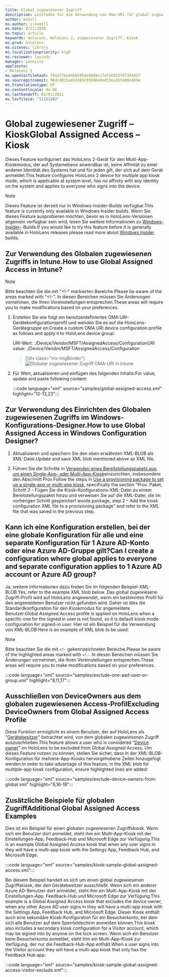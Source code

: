 ```yaml
---
title: Global zugewiesener Zugriff
description: Leitfaden für die Verwendung von Oma-URI für global zugewiesene Zugriff-Kioske
author: evmill
ms.author: v-evmill
ms.date: 9/21/2020
ms.topic: article
keywords: HoloLens, HoloLens 2, zugewiesener Zugriff, Kiosk
ms.prod: hololens
ms.sitesec: library
ms.localizationpriority: high
ms.reviewer: lavinds
manager: yannisle
appliesto:
- HoloLens 2
ms.openlocfilehash: f91b77be846b585de8d89c17e516923f97304d57
ms.sourcegitcommit: 96dcd015ad24169295690a8ed13ea1bf480e4b9e
ms.translationtype: HT
ms.contentlocale: de-DE
ms.lasthandoff: 01/01/2021
ms.locfileid: "11253202"
---
```

# <span data-ttu-id="74687-104">Global zugewiesener Zugriff – Kiosk</span><span class="sxs-lookup"><span data-stu-id="74687-104">Global Assigned Access – Kiosk</span></span>

<span data-ttu-id="74687-105">Dieses Feature konfiguriert das HoloLens 2-Gerät für den Multi-App-Kioskmodus, der auf Systemebene anwendbar ist, keine Affinität zu einer anderen Identität des Systems hat und für jeden gilt, der sich auf dem Gerät anmeldet.</span><span class="sxs-lookup"><span data-stu-id="74687-105">This feature configures HoloLens 2 device for multiple app kiosk mode, which is applicable at system level, has no affinity with any identity on the system and applies to everyone who signs into the device.</span></span>

> [!NOTE]
> <span data-ttu-id="74687-106">Dieses Feature ist derzeit nur in Windows-Insider-Builds verfügbar.</span><span class="sxs-lookup"><span data-stu-id="74687-106">This feature is currently only available in Windows Insider builds.</span></span> <span data-ttu-id="74687-107">Wenn Sie dieses Feature ausprobieren möchten, bevor es in HoloLens-Versionen allgemein verfügbar sein wird, lesen Sie weitere Informationen zu [Windows-Insider-](hololens-insider.md)-Builds.</span><span class="sxs-lookup"><span data-stu-id="74687-107">If you would like to try this feature before it is generally available in HoloLens releases please read more about [Windows Insider](hololens-insider.md) builds.</span></span>

## <span data-ttu-id="74687-108">Zur Verwendung des Globalen zugewiesenen Zugriffs in Intune.</span><span class="sxs-lookup"><span data-stu-id="74687-108">How to use Global Assigned Access in Intune?</span></span>

> [!NOTE]
> <span data-ttu-id="74687-109">Bitte beachten Sie die mit "<!-" markierten Bereiche.</span><span class="sxs-lookup"><span data-stu-id="74687-109">Please be aware of the areas marked with "<!-".</span></span> <span data-ttu-id="74687-110">In diesen Bereichen müssen Sie Änderungen vornehmen, die Ihren Voreinstellungen entsprechen.</span><span class="sxs-lookup"><span data-stu-id="74687-110">These areas will require you to make modifications based on your preferences.</span></span>

1. <span data-ttu-id="74687-111">Erstellen Sie wie folgt ein benutzerdefiniertes OMA URI-Gerätekonfigurationsprofil und wenden Sie es auf die HoloLens-Gerätegruppe an:</span><span class="sxs-lookup"><span data-stu-id="74687-111">Create a custom OMA URI device configuration profile as follows and apply it to HoloLens device group:</span></span>

    <span data-ttu-id="74687-112">URI-Wert: ./Device/Vendor/MSFT/AssignedAccess/Configuration</span><span class="sxs-lookup"><span data-stu-id="74687-112">URI value: ./Device/Vendor/MSFT/AssignedAccess/Configuration</span></span>

    > [!div class="mx-imgBorder"]
    > ![Globaler zugewiesener Zugriff OMA-URI in Intune](images/global-assigned-access-omauri.png)

2. <span data-ttu-id="74687-114">Für Wert, aktualisieren und einfügen des folgenden Inhalts:</span><span class="sxs-lookup"><span data-stu-id="74687-114">For value, update and paste following content:</span></span>

    :::code language="xml" source="samples/global-assigned-access.xml" highlight="12-13,23":::

## <span data-ttu-id="74687-115">Zur Verwendung des Einrichten des Globalen zugewiesenen Zugriffs im Windows-Konfigurations-Designer.</span><span class="sxs-lookup"><span data-stu-id="74687-115">How to use Global Assigned Access in Windows Configuration Designer?</span></span>

1. <span data-ttu-id="74687-116">Aktualisieren und speichern Sie den oben erwähnten XML-BLOB als XML-Datei.</span><span class="sxs-lookup"><span data-stu-id="74687-116">Update and save XML blob mentioned above as XML file.</span></span> 

2. <span data-ttu-id="74687-117">Führen Sie die Schritte in [Verwenden eines Bereitstellungspakets aus, um einen Single-App- oder Multi-App-Kiosk](https://docs.microsoft.com/hololens/hololens-kiosk#use-a-provisioning-package-to-set-up-a-single-app-or-multi-app-kiosk)einzurichten, insbesondere den Abschnitt Prov.</span><span class="sxs-lookup"><span data-stu-id="74687-117">Follow the steps in [Use a provisioning package to set up a single-app or multi-app kiosk](https://docs.microsoft.com/hololens/hololens-kiosk#use-a-provisioning-package-to-set-up-a-single-app-or-multi-app-kiosk), specifically the section "Prov.</span></span> <span data-ttu-id="74687-118">Paket, Schritt 2 – Fügen Sie die Kiosk-Konfigurations-XML-Datei zu einem Bereitstellungspaket hinzu und verweisen Sie auf die XML-Datei, die im vorherigen Schritt gespeichert wurde.</span><span class="sxs-lookup"><span data-stu-id="74687-118">package, step 2 – Add the kiosk configuration XML file to a provisioning package" and refer to the XML file that was saved in the previous step.</span></span>

## <span data-ttu-id="74687-119">Kann ich eine Konfiguration erstellen, bei der eine globale Konfiguration für alle und eine separate Konfiguration für 1 Azure AD-Konto oder eine Azure AD-Gruppe gilt?</span><span class="sxs-lookup"><span data-stu-id="74687-119">Can I create a configuration where global applies to everyone and separate configuration applies to 1 Azure AD account or Azure AD group?</span></span> 

<span data-ttu-id="74687-120">Ja, weitere Informationen dazu finden Sie im folgenden Beispiel-XML-BLOB.</span><span class="sxs-lookup"><span data-stu-id="74687-120">Yes, refer to the example XML blob below.</span></span> <span data-ttu-id="74687-121">Das global zugewiesene Zugriff-Profil wird auf HoloLens angewendet, wenn ein bestimmtes Profil für den angemeldeten Benutzer nicht gefunden wird. Daher ist dies die Standardkonfiguration für den Kioskmodus für angemeldete Benutzer.</span><span class="sxs-lookup"><span data-stu-id="74687-121">Global Assigned Access profile is applied on HoloLens when a specific one for the signed in user is not found, so it is default kiosk mode configuration for signed-in user.</span></span>
<span data-ttu-id="74687-122">Hier ist ein Beispiel für die Verwendung von XML-BLOB:</span><span class="sxs-lookup"><span data-stu-id="74687-122">Here is an example of XML blob to be used:</span></span>

> [!NOTE]
> <span data-ttu-id="74687-123">Bitte beachten Sie die mit `<!-` gekennzeichneten Bereiche.</span><span class="sxs-lookup"><span data-stu-id="74687-123">Please be aware of the highlighted areas marked with `<!-`.</span></span> <span data-ttu-id="74687-124">In diesen Bereichen müssen Sie Änderungen vornehmen, die Ihren Voreinstellungen entsprechen.</span><span class="sxs-lookup"><span data-stu-id="74687-124">These areas will require you to make modifications based on your preferences.</span></span>

 :::code language="xml" source="samples/exclude-one-aad-user-or-group.xml" highlight="8,11,17":::

## <span data-ttu-id="74687-125">Ausschließen von DeviceOwners aus dem globalen zugewiesenen Access-Profil</span><span class="sxs-lookup"><span data-stu-id="74687-125">Excluding DeviceOwners from Global Assigned Access Profile</span></span>

<span data-ttu-id="74687-126">Diese Funktion ermöglicht es einem Benutzer, der auf HoloLens als "[Gerätebesitzer](security-adminless-os.md)" betrachtet wird, von dem globalen zugewiesenen Zugriff auszuschließen.</span><span class="sxs-lookup"><span data-stu-id="74687-126">This feature allows a user who is considered “[Device owner](security-adminless-os.md)" on HoloLens to be excluded from Global Assigned Access.</span></span> <span data-ttu-id="74687-127">Um dieses Feature nutzen zu können, stellen Sie sicher, dass in der XML-BLOB-Konfiguration für mehrere-App-Kiosks hervorgehobene Zeilen hinzugefügt werden:</span><span class="sxs-lookup"><span data-stu-id="74687-127">In order to take advantage of this feature, in the XML blob for multiple-app kiosk configuration, ensure highlighted lines are added:</span></span>

 :::code language="xml" source="samples/exclude-device-owners-from-global.xml" highlight="6,16-18":::

## <span data-ttu-id="74687-128">Zusätzliche Beispiele für globalen Zugriff</span><span class="sxs-lookup"><span data-stu-id="74687-128">Additional Global Assigned Access Examples</span></span>

<span data-ttu-id="74687-129">Dies ist ein Beispiel für einen globalen zugewiesenen Zugriffskiosk. Wenn sich ein Benutzer dort anmeldet, steht ihm ein Multi-App-Kiosk mit der Einstellungen-App, Feedback-Hub und Microsoft Edge zur Verfügung.</span><span class="sxs-lookup"><span data-stu-id="74687-129">This is an example Global Assigned Access kiosk that when any user signs in they will have a multi-app kiosk with the Settings App, Feedback Hub, and Microsoft Edge.</span></span>

:::code language="xml" source="samples/kiosk-sample-global-assigned-access.xml":::

<span data-ttu-id="74687-130">Bei diesem Beispiel handelt es sich um einen global zugewiesenen Zugriffskiosk, der den Gerätebesitzer ausschließt. Wenn sich ein anderer Azure AD-Benutzer dort anmeldet, steht ihm ein Multi-App-Kiosk mit der Einstellungen-App, Feedback-Hub und Microsoft Edge zur Verfügung.</span><span class="sxs-lookup"><span data-stu-id="74687-130">This example is a Global Assigned Access kiosk that excludes the device owner, when any other Azure AD user signs in they will have a multi-app kiosk with the Settings App, Feedback Hub, and Microsoft Edge.</span></span> <span data-ttu-id="74687-131">Dieser Kiosk enthält auch eine sekundäre Kiosk-Konfiguration für ein Besucherkonto, bei dem sich alle Benutzer auf dem Sperrbildschirm anmelden können.</span><span class="sxs-lookup"><span data-stu-id="74687-131">This kiosk also includes a secondary kiosk configuration for a Visitor account, which may be signed into by anyone on the lock screen.</span></span> <span data-ttu-id="74687-132">Wenn sich ein Benutzer beim Besucherkonto anmeldet, steht ihm ein Multi-App-Kiosk zur Verfügung, der nur die Feedback-Hub-App enthält.</span><span class="sxs-lookup"><span data-stu-id="74687-132">When a user signs into the Visitor account they will have a multi-app kiosk that only has the Feedback Hub app.</span></span>

:::code language="xml" source="samples/kiosk-sample-global-assigned-access-visitor-exclude.xml":::
